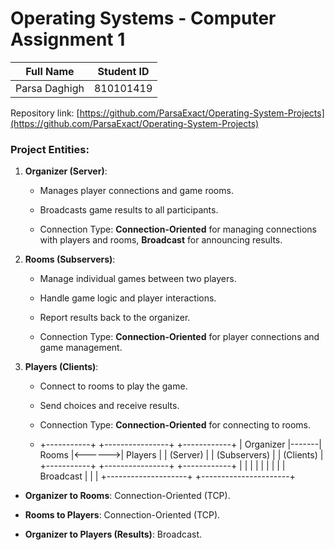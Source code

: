 
# Operating Systems  - Computer Assignment 1

| Full Name | Student ID |
| ------------ | -------- | 
| Parsa Daghigh | 810101419 |

Repository link: [https://github.com/ParsaExact/Operating-System-Projects](https://github.com/ParsaExact/Operating-System-Projects)
### Project Entities:

1.  **Organizer (Server)**:
    
    -   Manages player connections and game rooms.
        
    -   Broadcasts game results to all participants.
        
    -   Connection Type: **Connection-Oriented** for managing connections with players and rooms, **Broadcast** for announcing results.
        
2.  **Rooms (Subservers)**:
    
    -   Manage individual games between two players.
        
    -   Handle game logic and player interactions.
        
    -   Report results back to the organizer.
        
    -   Connection Type: **Connection-Oriented** for player connections and game management.
        
3.  **Players (Clients)**:
    
    -   Connect to rooms to play the game.
        
    -   Send choices and receive results.
        
    -   Connection Type: **Connection-Oriented** for connecting to rooms.
    - +-----------+       +----------------+         +------------+
| Organizer |-------|     Rooms       |<------>|   Players   |
|  (Server) |       |  (Subservers)   |         |  (Clients)  |
+-----------+       +----------------+         +------------+
     |                    |     |                      |
     |                    |     |                      |
     | Broadcast          |     |                      |
     +--------------------+     +----------------------+
-   **Organizer to Rooms**: Connection-Oriented (TCP).
    
-   **Rooms to Players**: Connection-Oriented (TCP).
    
-   **Organizer to Players (Results)**: Broadcast.

